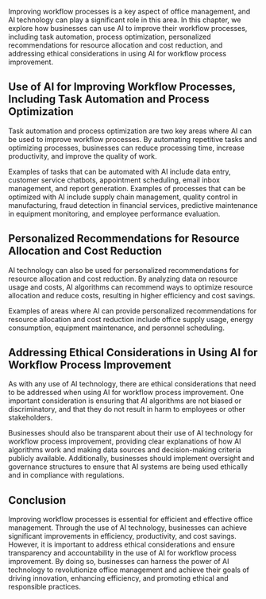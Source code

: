 
Improving workflow processes is a key aspect of office management, and AI technology can play a significant role in this area. In this chapter, we explore how businesses can use AI to improve their workflow processes, including task automation, process optimization, personalized recommendations for resource allocation and cost reduction, and addressing ethical considerations in using AI for workflow process improvement.

Use of AI for Improving Workflow Processes, Including Task Automation and Process Optimization
----------------------------------------------------------------------------------------------

Task automation and process optimization are two key areas where AI can be used to improve workflow processes. By automating repetitive tasks and optimizing processes, businesses can reduce processing time, increase productivity, and improve the quality of work.

Examples of tasks that can be automated with AI include data entry, customer service chatbots, appointment scheduling, email inbox management, and report generation. Examples of processes that can be optimized with AI include supply chain management, quality control in manufacturing, fraud detection in financial services, predictive maintenance in equipment monitoring, and employee performance evaluation.

Personalized Recommendations for Resource Allocation and Cost Reduction
-----------------------------------------------------------------------

AI technology can also be used for personalized recommendations for resource allocation and cost reduction. By analyzing data on resource usage and costs, AI algorithms can recommend ways to optimize resource allocation and reduce costs, resulting in higher efficiency and cost savings.

Examples of areas where AI can provide personalized recommendations for resource allocation and cost reduction include office supply usage, energy consumption, equipment maintenance, and personnel scheduling.

Addressing Ethical Considerations in Using AI for Workflow Process Improvement
------------------------------------------------------------------------------

As with any use of AI technology, there are ethical considerations that need to be addressed when using AI for workflow process improvement. One important consideration is ensuring that AI algorithms are not biased or discriminatory, and that they do not result in harm to employees or other stakeholders.

Businesses should also be transparent about their use of AI technology for workflow process improvement, providing clear explanations of how AI algorithms work and making data sources and decision-making criteria publicly available. Additionally, businesses should implement oversight and governance structures to ensure that AI systems are being used ethically and in compliance with regulations.

Conclusion
----------

Improving workflow processes is essential for efficient and effective office management. Through the use of AI technology, businesses can achieve significant improvements in efficiency, productivity, and cost savings. However, it is important to address ethical considerations and ensure transparency and accountability in the use of AI for workflow process improvement. By doing so, businesses can harness the power of AI technology to revolutionize office management and achieve their goals of driving innovation, enhancing efficiency, and promoting ethical and responsible practices.
